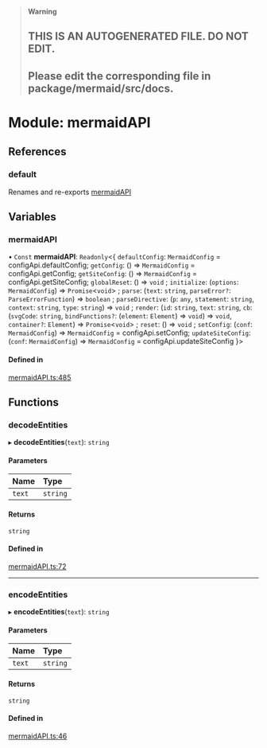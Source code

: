 > **Warning**
>
> ## THIS IS AN AUTOGENERATED FILE. DO NOT EDIT.
>
> ## Please edit the corresponding file in package/mermaid/src/docs.

# Module: mermaidAPI

## References

### <a id="default" name="default"></a> default

Renames and re-exports [mermaidAPI](mermaidAPI.md#mermaidapi)

## Variables

### <a id="mermaidapi" name="mermaidapi"></a> mermaidAPI

• `Const` **mermaidAPI**: `Readonly`<{ `defaultConfig`: `MermaidConfig` = configApi.defaultConfig; `getConfig`: () => `MermaidConfig` = configApi.getConfig; `getSiteConfig`: () => `MermaidConfig` = configApi.getSiteConfig; `globalReset`: () => `void` ; `initialize`: (`options`: `MermaidConfig`) => `Promise`<`void`> ; `parse`: (`text`: `string`, `parseError?`: `ParseErrorFunction`) => `boolean` ; `parseDirective`: (`p`: `any`, `statement`: `string`, `context`: `string`, `type`: `string`) => `void` ; `render`: (`id`: `string`, `text`: `string`, `cb`: (`svgCode`: `string`, `bindFunctions?`: (`element`: `Element`) => `void`) => `void`, `container?`: `Element`) => `Promise`<`void`> ; `reset`: () => `void` ; `setConfig`: (`conf`: `MermaidConfig`) => `MermaidConfig` = configApi.setConfig; `updateSiteConfig`: (`conf`: `MermaidConfig`) => `MermaidConfig` = configApi.updateSiteConfig }>

#### Defined in

[mermaidAPI.ts:485](https://github.com/emersonbottero/mermaid/blob/455839c0/packages/mermaid/src/mermaidAPI.ts#L485)

## Functions

### <a id="decodeentities" name="decodeentities"></a> decodeEntities

▸ **decodeEntities**(`text`): `string`

#### Parameters

| Name   | Type     |
| :----- | :------- |
| `text` | `string` |

#### Returns

`string`

#### Defined in

[mermaidAPI.ts:72](https://github.com/emersonbottero/mermaid/blob/455839c0/packages/mermaid/src/mermaidAPI.ts#L72)

---

### <a id="encodeentities" name="encodeentities"></a> encodeEntities

▸ **encodeEntities**(`text`): `string`

#### Parameters

| Name   | Type     |
| :----- | :------- |
| `text` | `string` |

#### Returns

`string`

#### Defined in

[mermaidAPI.ts:46](https://github.com/emersonbottero/mermaid/blob/455839c0/packages/mermaid/src/mermaidAPI.ts#L46)
